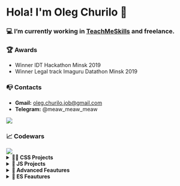 # Hola! I'm Oleg Churilo 👋


### 💻 I’m currently working in [TeachMeSkills](https://teachmeskills.by/) and freelance.

### 🏆 Awards
+ Winner IDT Hackathon Minsk 2019
+ Winner Legal track Imaguru Datathon Minsk 2019

### 📭 Contacts 
- **Gmail:** oleg.churilo.job@gmail.com
- **Telegram:** @meaw_meaw_meaw

<img src='https://github-readme-stats.vercel.app/api?username=Oleg-Kolosov&&show_icons=true&hide_border=true'>

### 📈 Codewars
<img src='https://www.codewars.com/users/Oleg-Kolosov/badges/large'>


<details><summary><b>👨‍🎓 CSS Projects</b></summary>
  
  <ul>
    <li><a href="https://github.com/Oleg-Kolosov/Image-Zoom-Hover-Effect">Zoom hover effects</a></li>
    <li><a href="https://github.com/Oleg-Kolosov/TeachMeSkills-figure">Figures</a></li>
    <li><a href="https://github.com/Oleg-Kolosov/CSS-Responsive-CARD">Responsive card</a></li>
    <li><a href="https://github.com/Oleg-Kolosov/Golden-Canon-Grid-for-UI-Design">Golden canon grid for UI design</a></li>
    <li><a href="https://github.com/Oleg-Kolosov/CSS-Neumorphic-Login-Form-Design">Neumorphic login form design</a></li>
    <li><a href="https://github.com/Oleg-Kolosov/Card-Flip-Animation-using-HTML-and-CSS">Card flip animation</a></li>
    <li><a href="https://github.com/Oleg-Kolosov/CSS-Glowing-Gradient-Border-Effects">Glowing gradient border effects</a></li>
    <li><a href="https://github.com/Oleg-Kolosov/CSS3-Creative-Check-List-Custom-Checkbox-using-CSS">Check list with custom checkbox</a></li>
    <li><a href="https://github.com/Oleg-Kolosov/CSS-Custom-Checkbox-Day-Night-Mode">Custom checkbox day || nigth mode</a></li>
    <li><a href="https://github.com/Oleg-Kolosov/CSS-Only-Non-Rectangular-Header">Non rectangular header</a></li>
    <li><a href="https://github.com/Oleg-Kolosov/Page-Loading-Animation-using-CSS">Loading animation</a></li>
    <li><a href="https://github.com/Oleg-Kolosov/Awesome-Text-Animation-using-HTML-and-CSS">Awesome text animation</a></li>
    <li><a href="https://github.com/Oleg-Kolosov/CSS3-Glowing-Gradient-Loader-Ring-Animation-Effects">Gradient loader ring animation</a></li>
    <li><a href="https://github.com/Oleg-Kolosov/simple-gamburger">Simple gamburger menu</a></li>
    <li><a href="https://github.com/Oleg-Kolosov/easy-responsive-webpage">Easy responsive web page</a></li>
    <li><a href="https://github.com/Oleg-Kolosov/pure-css-tooltip/tree/master">Pure CSS tooltip</a></li>
    <li><a href="https://github.com/Oleg-Kolosov/landing-tailwind">Landing page with Tailwind</a></li>
  </ul>
</details>

<details><summary><b>🔮 JS Projects</b></summary>
  
  <ul>
    <li><a href="https://github.com/Oleg-Kolosov/click-counter">Click counter</a></li>
    <li><a href="https://github.com/Oleg-Kolosov/MVC_ToDo">MVC Todo App</a></li>
    <li><a href="https://github.com/Oleg-Kolosov/Color_flipper">Color Flipper</a></li>
    <li><a href="https://github.com/Oleg-Kolosov/Calculator_ES6">Calculator ES6</a></li>
    <li><a href="https://github.com/Oleg-Kolosov/Lorem_generator">Lorem Hipster generator</a></li>
    <li><a href="https://github.com/Oleg-Kolosov/Responsive_slider">Responsive slider</a></li>
    <li><a href="https://github.com/Oleg-Kolosov/Custom_Progress_Bar">Custom progress bar</a></li>
    <li><a href="https://github.com/Oleg-Kolosov/Custom_multi-select">Custom multi select</a></li>
    <li><a href="https://github.com/Oleg-Kolosov/simple-timer">Simple timer</a></li>
    <li><a href="https://github.com/Oleg-Kolosov/Blurry_loading/tree/master">Blurry Loading...</a></li>
    <li><a href="https://github.com/Oleg-Kolosov/Temperature-converter/tree/master">Temperature converter</a></li>
    <li><a href="https://github.com/Oleg-Kolosov/Toggle-theme/tree/master">Toggle theme</a></li>
    <li><a href="https://github.com/Oleg-Kolosov/TIPS-calculator/tree/master">Tips Calculator</a></li>
    <li><a href="https://github.com/Oleg-Kolosov/Scroll-progress-bar/tree/master">Scroll progress bar component</a></li>
    
  </ul>
</details>

<details><summary><b>💎 Advanced Feautures</b></summary>
  
  <ul>
    <li><a href="https://github.com/Oleg-Kolosov/fun-with-custom-tags-and-shadow-DOM-Experimantal-">Web components and shadow DOM</a></li>
  </ul>
</details>

<details><summary><b>🚀  ES Feautures</b></summary>
  
  <ul>
    <li><a href="https://github.com/Oleg-Kolosov/ES_10">ES 10</a></li>
    <li><a href="https://github.com/Oleg-Kolosov/ES_11">ES 11</a></li>
    <li><a href="https://github.com/Oleg-Kolosov/ES_12">ES 12</a></li>
  </ul>
</details>
